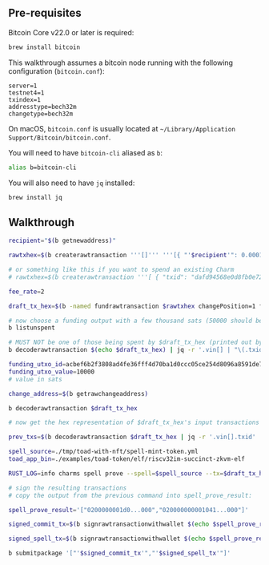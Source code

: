 ## Pre-requisites

Bitcoin Core v22.0 or later is required:

```sh
brew install bitcoin
```

This walkthrough assumes a bitcoin node running with the following configuration (`bitcoin.conf`):

```
server=1
testnet4=1
txindex=1
addresstype=bech32m
changetype=bech32m
```

On macOS, `bitcoin.conf` is usually located at `~/Library/Application Support/Bitcoin/bitcoin.conf`.

You will need to have `bitcoin-cli` aliased as `b`:

```sh
alias b=bitcoin-cli
```

You will also need to have `jq` installed:

```sh
brew install jq
```

## Walkthrough

```sh
recipient="$(b getnewaddress)"

rawtxhex=$(b createrawtransaction '''[]''' '''[{ "'$recipient'": 0.00010000 }]''')

# or something like this if you want to spend an existing Charm
# rawtxhex=$(b createrawtransaction '''[ { "txid": "dafd94568e0d8fb0e72c9bb84e54b227c9cad28168611fe3d37f06276125e247", "vout": 0 } ]''' '''[{ "'$recipient'": 0.00010000 }]''')

fee_rate=2

draft_tx_hex=$(b -named fundrawtransaction $rawtxhex changePosition=1 fee_rate=$fee_rate | jq -r '.hex')

# now choose a funding output with a few thousand sats (50000 should be more than enough)
b listunspent

# MUST NOT be one of those being spent by $draft_tx_hex (printed out by this)
b decoderawtransaction $(echo $draft_tx_hex) | jq -r '.vin[] | "\(.txid):\(.vout)"'

funding_utxo_id=acbef6b2f3808ad4fe36fff4d70ba1d0ccc05ce254d8096a8591de76683af8d0:0
funding_utxo_value=10000
# value in sats

change_address=$(b getrawchangeaddress)

b decoderawtransaction $draft_tx_hex

# now get the hex representation of $draft_tx_hex's input transactions

prev_txs=$(b decoderawtransaction $draft_tx_hex | jq -r '.vin[].txid' | sort | uniq | xargs -I {} bitcoin-cli getrawtransaction {} | paste -sd, -)

spell_source=./tmp/toad-with-nft/spell-mint-token.yml
toad_app_bin=./examples/toad-token/elf/riscv32im-succinct-zkvm-elf

RUST_LOG=info charms spell prove --spell=$spell_source --tx=$draft_tx_hex --prev-txs=$prev_txs --app-bins=$toad_app_bin --funding-utxo-id=$funding_utxo_id --funding-utxo-value=$funding_utxo_value --change-address=$change_address --fee-rate=$fee_rate

# sign the resulting transactions
# copy the output from the previous command into spell_prove_result:

spell_prove_result='["0200000001d0...000","020000000001041...000"]'

signed_commit_tx=$(b signrawtransactionwithwallet $(echo $spell_prove_result | jq -r '.[0]') | jq -r '.hex')

signed_spell_tx=$(b signrawtransactionwithwallet $(echo $spell_prove_result | jq -r '.[1]') $(b decoderawtransaction $signed_commit_tx | jq -c '[{txid: .txid, vout: .vout[0].n, scriptPubKey: .vout[0].scriptPubKey.hex, amount: .vout[0].value}]') | jq -r '.hex')

b submitpackage '["'$signed_commit_tx'","'$signed_spell_tx'"]'
```
